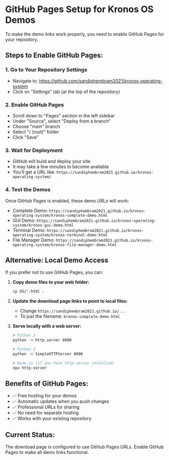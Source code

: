 # GitHub Pages Setup for Kronos OS Demos

To make the demo links work properly, you need to enable GitHub Pages for your repository.

## Steps to Enable GitHub Pages:

### 1. Go to Your Repository Settings
- Navigate to: https://github.com/sandiphembram2021/kronos-operating-system
- Click on "Settings" tab (at the top of the repository)

### 2. Enable GitHub Pages
- Scroll down to "Pages" section in the left sidebar
- Under "Source", select "Deploy from a branch"
- Choose "main" branch
- Select "/ (root)" folder
- Click "Save"

### 3. Wait for Deployment
- GitHub will build and deploy your site
- It may take a few minutes to become available
- You'll get a URL like: `https://sandiphembram2021.github.io/kronos-operating-system/`

### 4. Test the Demos
Once GitHub Pages is enabled, these demo URLs will work:
- Complete Demo: `https://sandiphembram2021.github.io/kronos-operating-system/kronos-complete-demo.html`
- GUI Demo: `https://sandiphembram2021.github.io/kronos-operating-system/kronos-gui-demo.html`
- Terminal Demo: `https://sandiphembram2021.github.io/kronos-operating-system/kronos-terminal-demo.html`
- File Manager Demo: `https://sandiphembram2021.github.io/kronos-operating-system/kronos-file-manager-demo.html`

## Alternative: Local Demo Access

If you prefer not to use GitHub Pages, you can:

1. **Copy demo files to your web folder:**
   ```bash
   cp OS/*.html .
   ```

2. **Update the download page links to point to local files:**
   - Change `https://sandiphembram2021.github.io/...` 
   - To just the filename: `kronos-complete-demo.html`

3. **Serve locally with a web server:**
   ```bash
   # Python 3
   python -m http.server 8000
   
   # Python 2
   python -m SimpleHTTPServer 8000
   
   # Node.js (if you have http-server installed)
   npx http-server
   ```

## Benefits of GitHub Pages:
- ✅ Free hosting for your demos
- ✅ Automatic updates when you push changes
- ✅ Professional URLs for sharing
- ✅ No need for separate hosting
- ✅ Works with your existing repository

## Current Status:
The download page is configured to use GitHub Pages URLs. Enable GitHub Pages to make all demo links functional.
